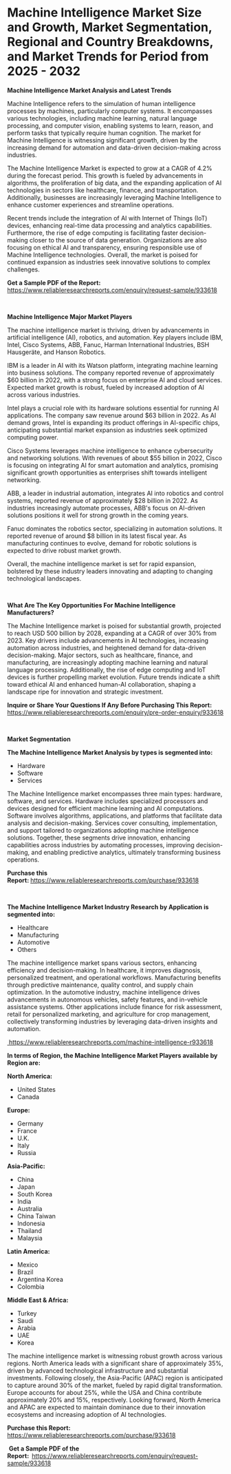 <p><h1>Machine Intelligence Market Size and Growth, Market Segmentation, Regional and Country Breakdowns, and Market Trends for Period from 2025 -  2032</h1></p><p><strong>Machine Intelligence Market Analysis and Latest Trends</strong></p>
<p><p>Machine Intelligence refers to the simulation of human intelligence processes by machines, particularly computer systems. It encompasses various technologies, including machine learning, natural language processing, and computer vision, enabling systems to learn, reason, and perform tasks that typically require human cognition. The market for Machine Intelligence is witnessing significant growth, driven by the increasing demand for automation and data-driven decision-making across industries.</p><p>The Machine Intelligence Market is expected to grow at a CAGR of 4.2% during the forecast period. This growth is fueled by advancements in algorithms, the proliferation of big data, and the expanding application of AI technologies in sectors like healthcare, finance, and transportation. Additionally, businesses are increasingly leveraging Machine Intelligence to enhance customer experiences and streamline operations.</p><p>Recent trends include the integration of AI with Internet of Things (IoT) devices, enhancing real-time data processing and analytics capabilities. Furthermore, the rise of edge computing is facilitating faster decision-making closer to the source of data generation. Organizations are also focusing on ethical AI and transparency, ensuring responsible use of Machine Intelligence technologies. Overall, the market is poised for continued expansion as industries seek innovative solutions to complex challenges.</p></p>
<p><strong>Get a Sample PDF of the Report:&nbsp;</strong> <a href="https://www.reliableresearchreports.com/enquiry/request-sample/933618?utm_campaign=3068&utm_medium=2&utm_source=Github&utm_content=ia&utm_term=18042025&utm_id=machine-intelligence">https://www.reliableresearchreports.com/enquiry/request-sample/933618</a></p>
<p>&nbsp;</p>
<p><strong>Machine Intelligence Major Market Players</strong></p>
<p><p>The machine intelligence market is thriving, driven by advancements in artificial intelligence (AI), robotics, and automation. Key players include IBM, Intel, Cisco Systems, ABB, Fanuc, Harman International Industries, BSH Hausgeräte, and Hanson Robotics. </p><p>IBM is a leader in AI with its Watson platform, integrating machine learning into business solutions. The company reported revenue of approximately $60 billion in 2022, with a strong focus on enterprise AI and cloud services. Expected market growth is robust, fueled by increased adoption of AI across various industries.</p><p>Intel plays a crucial role with its hardware solutions essential for running AI applications. The company saw revenue around $63 billion in 2022. As AI demand grows, Intel is expanding its product offerings in AI-specific chips, anticipating substantial market expansion as industries seek optimized computing power.</p><p>Cisco Systems leverages machine intelligence to enhance cybersecurity and networking solutions. With revenues of about $55 billion in 2022, Cisco is focusing on integrating AI for smart automation and analytics, promising significant growth opportunities as enterprises shift towards intelligent networking.</p><p>ABB, a leader in industrial automation, integrates AI into robotics and control systems, reported revenue of approximately $28 billion in 2022. As industries increasingly automate processes, ABB's focus on AI-driven solutions positions it well for strong growth in the coming years.</p><p>Fanuc dominates the robotics sector, specializing in automation solutions. It reported revenue of around $8 billion in its latest fiscal year. As manufacturing continues to evolve, demand for robotic solutions is expected to drive robust market growth.</p><p>Overall, the machine intelligence market is set for rapid expansion, bolstered by these industry leaders innovating and adapting to changing technological landscapes.</p></p>
<p>&nbsp;</p>
<p><strong>What Are The Key Opportunities For Machine Intelligence Manufacturers?</strong></p>
<p><p>The Machine Intelligence market is poised for substantial growth, projected to reach USD 500 billion by 2028, expanding at a CAGR of over 30% from 2023. Key drivers include advancements in AI technologies, increasing automation across industries, and heightened demand for data-driven decision-making. Major sectors, such as healthcare, finance, and manufacturing, are increasingly adopting machine learning and natural language processing. Additionally, the rise of edge computing and IoT devices is further propelling market evolution. Future trends indicate a shift toward ethical AI and enhanced human-AI collaboration, shaping a landscape ripe for innovation and strategic investment.</p></p>
<p><strong>Inquire or Share Your Questions If Any Before Purchasing This Report:</strong> <a href="https://www.reliableresearchreports.com/enquiry/pre-order-enquiry/933618?utm_campaign=3068&utm_medium=2&utm_source=Github&utm_content=ia&utm_term=18042025&utm_id=machine-intelligence">https://www.reliableresearchreports.com/enquiry/pre-order-enquiry/933618</a></p>
<p>&nbsp;</p>
<p><strong>Market Segmentation</strong></p>
<p><strong>The Machine Intelligence Market Analysis by types is segmented into:</strong></p>
<p><ul><li>Hardware</li><li>Software</li><li>Services</li></ul></p>
<p><p>The Machine Intelligence market encompasses three main types: hardware, software, and services. Hardware includes specialized processors and devices designed for efficient machine learning and AI computations. Software involves algorithms, applications, and platforms that facilitate data analysis and decision-making. Services cover consulting, implementation, and support tailored to organizations adopting machine intelligence solutions. Together, these segments drive innovation, enhancing capabilities across industries by automating processes, improving decision-making, and enabling predictive analytics, ultimately transforming business operations.</p></p>
<p><strong>Purchase this Report:&nbsp;</strong><a href="https://www.reliableresearchreports.com/purchase/933618?utm_campaign=3068&utm_medium=2&utm_source=Github&utm_content=ia&utm_term=18042025&utm_id=machine-intelligence">https://www.reliableresearchreports.com/purchase/933618</a></p>
<p>&nbsp;</p>
<p><strong>The Machine Intelligence Market Industry Research by Application is segmented into:</strong></p>
<p><ul><li>Healthcare</li><li>Manufacturing</li><li>Automotive</li><li>Others</li></ul></p>
<p><p>The machine intelligence market spans various sectors, enhancing efficiency and decision-making. In healthcare, it improves diagnosis, personalized treatment, and operational workflows. Manufacturing benefits through predictive maintenance, quality control, and supply chain optimization. In the automotive industry, machine intelligence drives advancements in autonomous vehicles, safety features, and in-vehicle assistance systems. Other applications include finance for risk assessment, retail for personalized marketing, and agriculture for crop management, collectively transforming industries by leveraging data-driven insights and automation.</p></p>
<p><a href="https://www.reliableresearchreports.com/machine-intelligence-r933618?utm_campaign=3068&utm_medium=2&utm_source=Github&utm_content=ia&utm_term=18042025&utm_id=machine-intelligence">&nbsp;https://www.reliableresearchreports.com/machine-intelligence-r933618</a></p>
<p><strong>In terms of Region, the Machine Intelligence Market Players available by Region are:</strong></p>
<p>
    <p> <strong> North America: </strong>
        <ul>
            <li>United States</li>
            <li>Canada</li>
        </ul>
        </p> 
    <p> <strong> Europe: </strong>
        <ul>
            <li>Germany</li>
            <li>France</li>
            <li>U.K.</li>
            <li>Italy</li>
            <li>Russia</li>
        </ul>
        </p> 
    <p> <strong> Asia-Pacific: </strong>
        <ul>
            <li>China</li>
            <li>Japan</li>
            <li>South Korea</li>
            <li>India</li>
            <li>Australia</li>
            <li>China Taiwan</li>
            <li>Indonesia</li>
            <li>Thailand</li>
            <li>Malaysia</li>
        </ul>
        </p> 
    <p> <strong> Latin America: </strong>
        <ul>
            <li>Mexico</li>
            <li>Brazil</li>
            <li>Argentina Korea</li>
            <li>Colombia</li>
        </ul>
        </p> 
    <p> <strong> Middle East & Africa: </strong>
        <ul>
            <li>Turkey</li>
            <li>Saudi</li>
            <li>Arabia</li>
            <li>UAE</li>
            <li>Korea</li>
        </ul>
    </p>
    </p>
<p><p>The machine intelligence market is witnessing robust growth across various regions. North America leads with a significant share of approximately 35%, driven by advanced technological infrastructure and substantial investments. Following closely, the Asia-Pacific (APAC) region is anticipated to capture around 30% of the market, fueled by rapid digital transformation. Europe accounts for about 25%, while the USA and China contribute approximately 20% and 15%, respectively. Looking forward, North America and APAC are expected to maintain dominance due to their innovation ecosystems and increasing adoption of AI technologies.</p></p>
<p><strong>Purchase this Report: </strong><a href="https://www.reliableresearchreports.com/purchase/933618?utm_campaign=3068&utm_medium=2&utm_source=Github&utm_content=ia&utm_term=18042025&utm_id=machine-intelligence">https://www.reliableresearchreports.com/purchase/933618</a></p>
<p>&nbsp;<strong>Get a Sample PDF of the Report:&nbsp;&nbsp;</strong><a href="https://www.reliableresearchreports.com/enquiry/request-sample/933618?utm_campaign=3068&utm_medium=2&utm_source=Github&utm_content=ia&utm_term=18042025&utm_id=machine-intelligence">https://www.reliableresearchreports.com/enquiry/request-sample/933618</a></p>
<p><strong></strong></p>
<p><p></p><p></p><p></p></p>